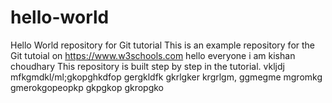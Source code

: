 # hello-world
Hello World repository for Git tutorial
This is an example repository for the Git tutoial on https://www.w3schools.com
hello everyone i am kishan choudhary
This repository is built step by step in the tutorial.
 vkljdj mfkgmdkl/ml;gkopghkdfop gergkldfk gkrlgker krgrlgm, ggmegme mgromkg gmerokgopeopkp gkpgkop gkropgko